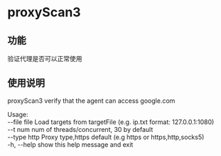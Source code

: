 
# proxyScan3


功能
---
验证代理是否可以正常使用


使用说明
---

proxyScan3 verify that the agent can access google.com  

Usage:  
  --file file  Load targets from targetFile (e.g. ip.txt format: 127.0.0.1:1080)  
  --t num      num of threads/concurrent, 30 by default  
  --type http  Proxy type,https default (e.g https or https,http,socks5)  
  -h, --help   show this help message and exit  
